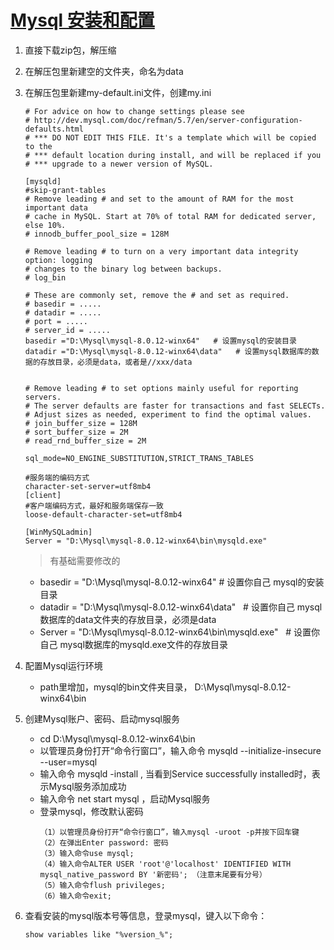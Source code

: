 # [Mysql 安装和配置](https://blog.csdn.net/qq_39135287/article/details/82117234)


1. 直接下载zip包，解压缩
2. 在解压包里新建空的文件夹，命名为data
3. 在解压包里新建my-default.ini文件，创建my.ini
	
	```
	# For advice on how to change settings please see
	# http://dev.mysql.com/doc/refman/5.7/en/server-configuration-defaults.html
	# *** DO NOT EDIT THIS FILE. It's a template which will be copied to the
	# *** default location during install, and will be replaced if you
	# *** upgrade to a newer version of MySQL.

	[mysqld]
	#skip-grant-tables 
	# Remove leading # and set to the amount of RAM for the most important data
	# cache in MySQL. Start at 70% of total RAM for dedicated server, else 10%.
	# innodb_buffer_pool_size = 128M
	 
	# Remove leading # to turn on a very important data integrity option: logging
	# changes to the binary log between backups.
	# log_bin
	 
	# These are commonly set, remove the # and set as required.
	# basedir = .....
	# datadir = .....
	# port = .....
	# server_id = .....
	basedir ="D:\Mysql\mysql-8.0.12-winx64"   # 设置mysql的安装目录 
	datadir ="D:\Mysql\mysql-8.0.12-winx64\data"   # 设置mysql数据库的数据的存放目录，必须是data，或者是//xxx/data  
	 
	 
	# Remove leading # to set options mainly useful for reporting servers.
	# The server defaults are faster for transactions and fast SELECTs.
	# Adjust sizes as needed, experiment to find the optimal values.
	# join_buffer_size = 128M
	# sort_buffer_size = 2M
	# read_rnd_buffer_size = 2M 
	 
	sql_mode=NO_ENGINE_SUBSTITUTION,STRICT_TRANS_TABLES 
	 
	#服务端的编码方式
	character-set-server=utf8mb4
	[client]
	#客户端编码方式，最好和服务端保存一致
	loose-default-character-set=utf8mb4
	 
	[WinMySQLadmin]  
	Server = "D:\Mysql\mysql-8.0.12-winx64\bin\mysqld.exe"
   ```

    > 有基础需要修改的
    - basedir = "D:\Mysql\mysql-8.0.12-winx64"      			# 设置你自己 mysql的安装目录 
    - datadir = "D:\Mysql\mysql-8.0.12-winx64\data"   			# 设置你自己 mysql数据库的data文件夹的存放目录，必须是data
	- Server = "D:\Mysql\mysql-8.0.12-winx64\bin\mysqld.exe"  	# 设置你自己 mysql数据库的mysqld.exe文件的存放目录

4. 配置Mysql运行环境
	
	- path里增加，mysql的bin文件夹目录， D:\Mysql\mysql-8.0.12-winx64\bin


5. 创建Mysql账户、密码、启动mysql服务
	- cd D:\Mysql\mysql-8.0.12-winx64\bin
	- 以管理员身份打开“命令行窗口”，输入命令 mysqld --initialize-insecure --user=mysql
	- 输入命令 mysqld -install , 当看到Service successfully installed时，表示Mysql服务添加成功
	- 输入命令 net start mysql ，启动Mysql服务
	- 登录mysql，修改默认密码
		```
	  （1）以管理员身份打开“命令行窗口”，输入mysql -uroot -p并按下回车键
		（2）在弹出Enter password: 密码
		（3）输入命令use mysql;
		（4）输入命令ALTER USER 'root'@'localhost' IDENTIFIED WITH mysql_native_password BY '新密码'; （注意末尾要有分号）
		（5）输入命令flush privileges; 
		（6）输入命令exit;
		```
	
6. 查看安装的mysql版本号等信息，登录mysql，键入以下命令：

   `show variables like "%version_%";`
